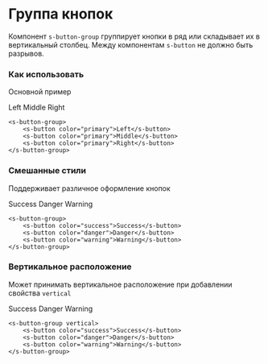 # Группа кнопок

Компонент `s-button-group` группирует кнопки в ряд или складывает их в вертикальный столбец. Между компонентам `s-button` не должно быть разрывов.

### Как использовать
Основной пример

<s-button-group>
    <s-button color="primary">Left</s-button>
    <s-button color="primary">Middle</s-button>
    <s-button color="primary">Right</s-button>
</s-button-group>

``` vue
<s-button-group>
    <s-button color="primary">Left</s-button>
    <s-button color="primary">Middle</s-button>
    <s-button color="primary">Right</s-button>
</s-button-group>
```

### Смешанные стили
Поддерживает различное оформление кнопок

<s-button-group>
    <s-button color="success">Success</s-button>
    <s-button color="danger">Danger</s-button>
    <s-button color="warning">Warning</s-button>
</s-button-group>

``` vue
<s-button-group>
    <s-button color="success">Success</s-button>
    <s-button color="danger">Danger</s-button>
    <s-button color="warning">Warning</s-button>
</s-button-group>
```

### Вертикальное расположение
Может принимать вертикальное расположение при добавлении свойства `vertical`

<s-button-group vertical>
    <s-button color="success">Success</s-button>
    <s-button color="danger">Danger</s-button>
    <s-button color="warning">Warning</s-button>
</s-button-group>

``` vue
<s-button-group vertical>
    <s-button color="success">Success</s-button>
    <s-button color="danger">Danger</s-button>
    <s-button color="warning">Warning</s-button>
</s-button-group>
```

